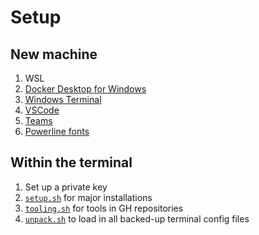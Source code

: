 # Setup

## New machine

1. WSL
1. [Docker Desktop for Windows](https://hub.docker.com/editions/community/docker-ce-desktop-windows)
1. [Windows Terminal](https://www.microsoft.com/en-us/p/windows-terminal-preview/9n0dx20hk701)
1. [VSCode](https://code.visualstudio.com/Download)
1. [Teams](https://teams.microsoft.com/downloads)
1. [Powerline fonts](https://github.com/powerline/fonts)

## Within the terminal 

1. Set up a private key
1. [`setup.sh`](./setup.sh) for major installations
1. [`tooling.sh`](./tooling.sh) for tools in GH repositories
1. [`unpack.sh`](../terminal/unpack.sh) to load in all backed-up terminal config files

